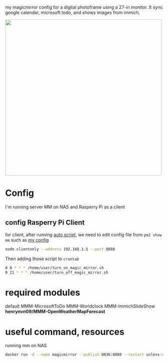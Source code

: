 my magicmirror config for a digital photoframe using a 27-in monitor. It sync google calendar, microsoft todo, and shows images from immich.

<img src="https://github.com/user-attachments/assets/06a367d3-47bb-4454-9f28-7fd8bd04826f" height="500">


# Config

I'm running server MM on NAS and Rasperry Pi as a client

## config Rasperry Pi Client
for client, after running [auto script](https://docs.magicmirror.builders/getting-started/installation.html#automatic-installation-scripts), we need to edit config file from `pm2 show mm` such as [my config](mm.sh)

```sh
node clientonly --address 192.168.1.5 --port 8080
```

Then adding those script to `crontab`
```sh
0 8 * * * /home/user/turn_on_magic_mirror.sh
0 21 * * * /home/user/turn_off_magic_mirror.sh
```

# required modules
default
MMM-MicrosoftToDo
MMM-Worldclock
MMM-ImmichSlideShow 
**henrynvn09/MMM-OpenWeatherMapForecast**

# useful command, resources
running mm on NAS
```sh
docker run -d --name magicmirror --publish 8036:8080 --restart unless-stopped -e TZ=America/Los_Angeles --volume /volume1/docker/magicmirror/config:/opt/magic_mirror/config --volume /volume1/docker/magicmirror/modules:/opt/magic_mirror/modules --volume /volume1/docker/magicmirror/css:/opt/magic_mirror/css karsten13/magicmirror:latest
```

